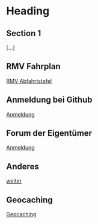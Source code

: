 Heading
=======

Section 1
---------

[...]

RMV Fahrplan
---------
[RMV Abfahrtstafel](rmv.html)

Anmeldung bei Github
---------
[Anmeldung](https://docs.github.com/de/get-started/start-your-journey/creating-an-account-on-github)

Forum der Eigentümer
---------
[Anmeldung](https://docs.github.com/de/get-started/start-your-journey/creating-an-account-on-github)

Anderes
---------
[weiter](./www/index.md)

Geocaching
---------
[Geocaching](./gc/index.md)
